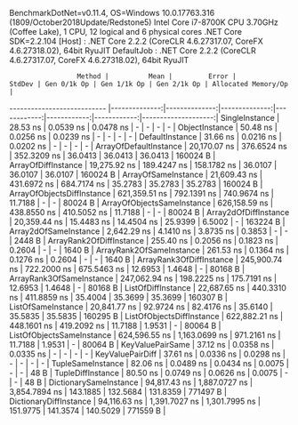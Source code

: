 
BenchmarkDotNet=v0.11.4, OS=Windows 10.0.17763.316 (1809/October2018Update/Redstone5)
Intel Core i7-8700K CPU 3.70GHz (Coffee Lake), 1 CPU, 12 logical and 6 physical cores
.NET Core SDK=2.2.104
  [Host]     : .NET Core 2.2.2 (CoreCLR 4.6.27317.07, CoreFX 4.6.27318.02), 64bit RyuJIT
  DefaultJob : .NET Core 2.2.2 (CoreCLR 4.6.27317.07, CoreFX 4.6.27318.02), 64bit RyuJIT


                     Method |          Mean |         Error |        StdDev | Gen 0/1k Op | Gen 1/1k Op | Gen 2/1k Op | Allocated Memory/Op |
--------------------------- |--------------:|--------------:|--------------:|------------:|------------:|------------:|--------------------:|
             SingleInstance |      28.53 ns |     0.0539 ns |     0.0478 ns |           - |           - |           - |                   - |
             ObjectInstance |      50.48 ns |     0.0256 ns |     0.0239 ns |           - |           - |           - |                   - |
            DefaultInstance |      31.66 ns |     0.0216 ns |     0.0202 ns |           - |           - |           - |                   - |
     ArrayOfDefaultInstance |  20,170.07 ns |   376.6524 ns |   352.3209 ns |     36.0413 |     36.0413 |     36.0413 |            160024 B |
        ArrayOfDiffInstance |  19,275.92 ns |   189.4247 ns |   158.1782 ns |     36.0107 |     36.0107 |     36.0107 |            160024 B |
        ArrayOfSameInstance |  21,609.43 ns |   431.6972 ns |   684.7174 ns |     35.2783 |     35.2783 |     35.2783 |            160024 B |
 ArrayOfObjectsDiffInstance | 621,359.51 ns |   792.1391 ns |   740.9674 ns |     11.7188 |           - |           - |             80024 B |
 ArrayOfObjectsSameInstance | 626,158.59 ns |   438.8550 ns |   410.5052 ns |     11.7188 |           - |           - |             80024 B |
      Array2dOfDiffInstance |  20,359.44 ns |    15.4483 ns |    14.4504 ns |     25.9399 |      6.5002 |           - |            163224 B |
      Array2dOfSameInstance |   2,642.29 ns |     4.1410 ns |     3.8735 ns |      0.3853 |           - |           - |              2448 B |
   ArrayRank2OfDiffInstance |     255.40 ns |     0.2056 ns |     0.1823 ns |      0.2604 |           - |           - |              1640 B |
   ArrayRank2OfSameInstance |     261.53 ns |     0.1364 ns |     0.1276 ns |      0.2604 |           - |           - |              1640 B |
   ArrayRank3OfDiffInstance | 245,900.74 ns |   722.2000 ns |   675.5463 ns |     12.6953 |      1.4648 |           - |             80168 B |
   ArrayRank3OfSameInstance | 247,062.94 ns |   198.2225 ns |   175.7191 ns |     12.6953 |      1.4648 |           - |             80168 B |
         ListOfDiffInstance |  22,687.65 ns |   440.3310 ns |   411.8859 ns |     35.4004 |     35.3699 |     35.3699 |            160307 B |
         ListOfSameInstance |  20,841.77 ns |    92.9724 ns |    82.4176 ns |     35.6140 |     35.5835 |     35.5835 |            160295 B |
  ListOfObjectsDiffInstance | 622,882.21 ns |   448.1601 ns |   419.2092 ns |     11.7188 |      1.9531 |           - |             80064 B |
  ListOfObjectsSameInstance | 624,596.55 ns | 1,163.0699 ns |   971.2161 ns |     11.7188 |      1.9531 |           - |             80064 B |
           KeyValuePairSame |      37.12 ns |     0.0358 ns |     0.0335 ns |           - |           - |           - |                   - |
           KeyValuePairDiff |      37.61 ns |     0.0336 ns |     0.0298 ns |           - |           - |           - |                   - |
          TupleSameInstance |      82.06 ns |     0.0489 ns |     0.0434 ns |      0.0075 |           - |           - |                48 B |
          TupleDiffInstance |      80.50 ns |     0.0749 ns |     0.0626 ns |      0.0075 |           - |           - |                48 B |
     DictionarySameInstance |  94,817.43 ns | 1,887.0727 ns | 3,854.7894 ns |    143.1885 |    132.5684 |    131.8359 |            771497 B |
     DictionaryDiffInstance |  94,116.63 ns | 1,391.7027 ns | 1,301.7995 ns |    151.9775 |    141.3574 |    140.5029 |            771559 B |

